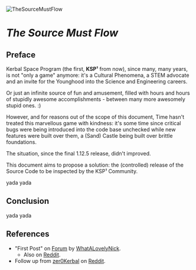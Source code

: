 ![TheSourceMustFlow](https://static.lisias.net/img/memes/TheSourceMustFlow.jpg)

# *The Source Must Flow*

## Preface

Kerbal Space Program (the first, **KSP¹** from now), since many, many years, is not "only a game" anymore: it's a Cultural Phenomena, a STEM advocate and an invite for the Younghood into the Science and Engineering careers.

Or just an infinite source of fun and amusement, filled with hours and hours of stupidly awesome accomplishments - between many more awesomely stupid ones. :) 

However, and for reasons out of the scope of this document, Time hasn't treated this marvellous game with kindness: it's some time since critical bugs were being introduced into the code base unchecked while new features were built over them, a (Sand) Castle being built over brittle foundations.

The situation, since the final 1.12.5 release, didn't improved.

This document aims to propose a solution: the (controlled) release of the Source Code to be inspected by the KSP¹ Community.



yada yada

## Conclusion

yada yada

## References

* "First Post" on [Forum](https://forum.kerbalspaceprogram.com/topic/212694-please-give-the-community-ksp1s-source-code/) by [WhatALovelyNick](https://forum.kerbalspaceprogram.com/profile/216611-whatalovelynick/).
	+ Also on [Reddit](https://www.reddit.com/r/KerbalSpaceProgram/comments/13ch7jq/please_give_the_community_ksp1s_source_code/).
* Follow up from [zer0Kerbal](https://www.reddit.com/user/zer0Kerbal/) on [Reddit](https://www.reddit.com/r/KerbalSpaceProgram/comments/14i36ts/i_fully_support_this/). 
